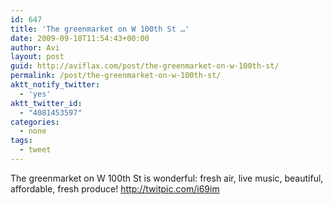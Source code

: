 ```yaml
---
id: 647
title: 'The greenmarket on W 100th St …'
date: 2009-09-18T11:54:43+00:00
author: Avi
layout: post
guid: http://aviflax.com/post/the-greenmarket-on-w-100th-st/
permalink: /post/the-greenmarket-on-w-100th-st/
aktt_notify_twitter:
  - 'yes'
aktt_twitter_id:
  - "4081453597"
categories:
  - none
tags:
  - tweet
---
```

The greenmarket on W 100th St is wonderful: fresh air, live music, beautiful, affordable, fresh produce! <a href="http://twitpic.com/i69im" rel="nofollow">http://twitpic.com/i69im</a>
